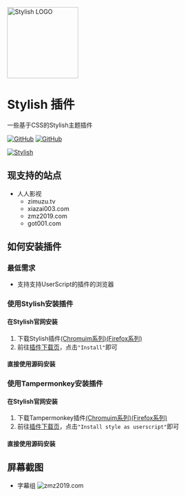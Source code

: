 <img alt="Stylish LOGO" src="https://userstyles.org/ui/images/icons/stylish-icon.svg" width="165px" />

# Stylish 插件
一些基于CSS的Stylish主题插件

<a href="https://github.com/wherewhere/Stylish/blob/master/LICENSE"><img alt="GitHub" src="https://img.shields.io/github/license/wherewhere/Stylish.svg?label=License&style=flat-square"></a>
<a href="https://github.com/wherewhere/Stylish/issues"><img alt="GitHub" src="https://img.shields.io/github/issues/wherewhere/Stylish.svg?label=Issues&style=flat-square"></a>

<a href="https://userstyles.org/users/877108"><img alt="Stylish" src="https://img.shields.io/badge/download-magenta.svg?label=Stylish&logo=slides&style=for-the-badge"></a>

## 现支持的站点
 - 人人影视
   - zimuzu.tv
   - xiazai003.com
   - zmz2019.com
   - got001.com

## 如何安装插件
### 最低需求
 - 支持支持UserScript的插件的浏览器
### 使用Stylish安装插件
#### 在Stylish官网安装
1. 下载Stylish插件[(Chromuim系列)](https://chrome.google.com/webstore/detail/stylish-custom-themes-for/fjnbnpbmkenffdnngjfgmeleoegfcffe)[(Firefox系列)](https://addons.mozilla.org/firefox/addon/stylish/)
2. 前往[插件下载页](https://userstyles.org/users/877108)，点击`"Install"`即可
#### 直接使用源码安装
### 使用Tampermonkey安装插件
#### 在Stylish官网安装
1. 下载Tampermonkey插件[(Chromuim系列)](https://chrome.google.com/webstore/detail/tampermonkey/dhdgffkkebhmkfjojejmpbldmpobfkfo)[(Firefox系列)](https://addons.mozilla.org/firefox/addon/tampermonkey/)
2. 前往[插件下载页](https://userstyles.org/users/877108)，点击`"Install style as userscript"`即可
#### 直接使用源码安装

## 屏幕截图
 - 字幕组
 ![zmz2019.com](https://userstyles.org/style_screenshots/178737_after.jpeg?r=1577952071)
